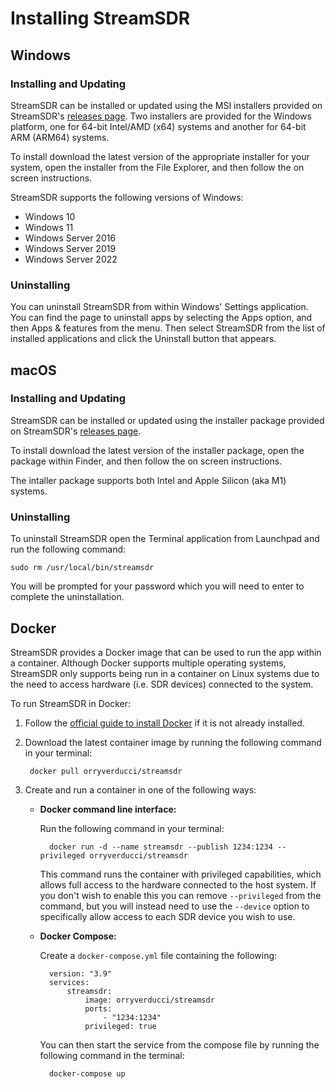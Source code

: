 # Installing StreamSDR

## Windows

### Installing and Updating

StreamSDR can be installed or updated using the MSI installers provided on StreamSDR's [releases page](https://github.com/orryverducci/StreamSDR/releases). Two installers are provided for the Windows platform, one for 64-bit Intel/AMD (x64) systems and another for 64-bit ARM (ARM64) systems.

To install download the latest version of the appropriate installer for your system, open the installer from the File Explorer, and then follow the on screen instructions.

StreamSDR supports the following versions of Windows:

* Windows 10
* Windows 11
* Windows Server 2016
* Windows Server 2019
* Windows Server 2022

### Uninstalling

You can uninstall StreamSDR from within Windows' Settings application. You can find the page to uninstall apps by selecting the Apps option, and then Apps & features from the menu. Then select StreamSDR from the list of installed applications and click the Uninstall button that appears.

## macOS

### Installing and Updating

StreamSDR can be installed or updated using the installer package provided on StreamSDR's [releases page](https://github.com/orryverducci/StreamSDR/releases).

To install download the latest version of the installer package, open the package within Finder, and then follow the on screen instructions.

The intaller package supports both Intel and Apple Silicon (aka M1) systems.

### Uninstalling

To uninstall StreamSDR open the Terminal application from Launchpad and run the following command:

```console
sudo rm /usr/local/bin/streamsdr
```

You will be prompted for your password which you will need to enter to complete the uninstallation.

## Docker

StreamSDR provides a Docker image that can be used to run the app within a container. Although Docker supports multiple operating systems, StreamSDR only supports being run in a container on Linux systems due to the need to access hardware (i.e. SDR devices) connected to the system.

To run StreamSDR in Docker:

1. Follow the [official guide to install Docker](https://docs.docker.com/engine/install/) if it is not already installed.
2. Download the latest container image by running the following command in your terminal:

        docker pull orryverducci/streamsdr

3. Create and run a container in one of the following ways:

    * **Docker command line interface:**

        Run the following command in your terminal:

            docker run -d --name streamsdr --publish 1234:1234 --privileged orryverducci/streamsdr

        This command runs the container with privileged capabilities, which allows full access to the hardware connected to the host system. If you don't wish to enable this you can remove `--privileged` from the command, but you will instead need to use the `--device` option to specifically allow access to each SDR device you wish to use.
    
    * **Docker Compose:**

        Create a `docker-compose.yml` file containing the following:
    
            version: "3.9"
            services:
                streamsdr:
                    image: orryverducci/streamsdr
                    ports:
                        - "1234:1234"
                    privileged: true

        You can then start the service from the compose file by running the following command in the terminal:

            docker-compose up
